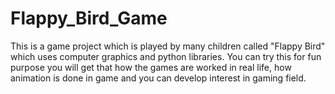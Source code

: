 # Flappy_Bird_Game
This is a game project which is played by many children called "Flappy Bird" which uses computer graphics and python libraries. You can try this for fun purpose you will get that how the games are worked in real life, how animation is done in game and you can develop interest in gaming field.
